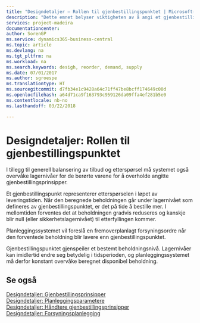 ```yaml
---
title: "Designdetaljer – Rollen til gjenbestillingspunktet | Microsoft-dokumentasjon"
description: "Dette emnet belyser viktigheten av å angi et gjenbestillingspunkt, slik at du vet når du må bestille mer."
services: project-madeira
documentationcenter: 
author: SorenGP
ms.service: dynamics365-business-central
ms.topic: article
ms.devlang: na
ms.tgt_pltfrm: na
ms.workload: na
ms.search.keywords: desigh, reorder, demand, supply
ms.date: 07/01/2017
ms.author: sgroespe
ms.translationtype: HT
ms.sourcegitcommit: d7fb34e1c9428a64c71ff47be8bcff174649c00d
ms.openlocfilehash: a64d71ca9f163793c959126da09ffa4ef281b5e0
ms.contentlocale: nb-no
ms.lasthandoff: 03/22/2018

---
```

# <a name="design-details-the-role-of-the-reorder-point"></a>Designdetaljer: Rollen til gjenbestillingspunktet
I tillegg til generell balansering av tilbud og etterspørsel må systemet også overvåke lagernivåer for de berørte varene for å overholde angitte gjenbestillingsprinsipper.  
  
Et gjenbestillingspunkt representerer etterspørselen i løpet av leveringstiden. Når den beregnede beholdningen går under lagernivået som defineres av gjenbestillingspunktet, er det på tide å bestille mer. I mellomtiden forventes det at beholdningen gradvis reduseres og kanskje blir null (eller sikkerhetslagernivået) til etterfyllingen kommer.  
  
Planleggingssystemet vil foreslå en fremoverplanlagt forsyningsordre når den forventede beholdning blir lavere enn gjenbestillingspunktet.  
  
Gjenbestillingspunktet gjenspeiler et bestemt beholdningsnivå. Lagernivåer kan imidlertid endre seg betydelig i tidsperioden, og planleggingssystemet må derfor konstant overvåke beregnet disponibel beholdning.  
  
## <a name="see-also"></a>Se også  
[Designdetaljer: Gjenbestillingsprinsipper](design-details-reordering-policies.md)   
[Designdetaljer: Planleggingsparametere](design-details-planning-parameters.md)   
[Designdetaljer: Håndtere gjenbestillingsprinsipper](design-details-handling-reordering-policies.md)   
[Designdetaljer: Forsyningsplanlegging](design-details-supply-planning.md)
